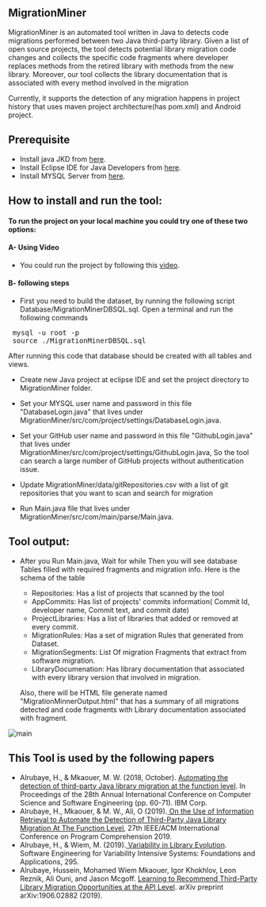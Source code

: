 ## MigrationMiner
MigrationMiner is an automated tool written in Java to detects code migrations performed between two Java third-party library. Given a list of open source projects, the tool detects potential library migration code changes and collects the specific code fragments where developer replaces methods from the retired library with methods from the new library. Moreover, our tool collects the library documentation that is associated with every method involved in the migration
 
 Currently, it supports the detection of any migration happens in project history that uses maven project architecture(has pom.xml) and Android project.

## Prerequisite

* Install java JKD from [here](https://www.oracle.com/technetwork/java/javase/downloads/jdk8-downloads-2133151.html).
* Install Eclipse IDE for Java Developers from [here](https://www.eclipse.org/downloads/packages/).
* Install  MYSQL Server from [here](https://dev.mysql.com/downloads/installer/).


## How to install and run the tool:
#### To run the project on your local machine you could try one of these two options:

#### A- Using Video
* You could run the project by following this [video](https://youtu.be/sAlR1HNetXc).

#### B- following steps
* First you need to build the dataset, by running the following script Database/MigrationMinerDBSQL.sql.
Open a terminal and run the following commands
<pre>
 mysql -u root -p
 source ./MigrationMinerDBSQL.sql
</pre>
After running this code that database should be created with all tables and views.

* Create new  Java project at eclipse IDE and set the project directory to MigrationMiner folder.
* Set your MYSQL user name and password in this file "DatabaseLogin.java" that lives under MigrationMiner/src/com/project/settings/DatabaseLogin.java.

* Set your GitHub user name and password in this file "GithubLogin.java" that lives under MigrationMiner/src/com/project/settings/GithubLogin.java, So the tool can search a large number of GitHub projects without authentication issue.

* Update MigrationMiner/data/gitRepositories.csv with a list of git repositories that you want to scan and search for migration
* Run Main.java file that lives under MigrationMiner/src/com/main/parse/Main.java.


## Tool output:
* After you Run Main.java, Wait for while Then you will see database Tables filled with required fragments and migration info. Here is the schema of the table
 
   * Repositories: Has a list of projects that scanned by the tool
   * AppCommits: Has list of projects' commits information( Commit Id, developer name, Commit text, and commit date)
   * ProjectLibraries: Has a list of libraries that added or removed at every commit.
   * MigrationRules:  Has a set of migration Rules that generated from Dataset.
   * MigrationSegments: List Of migration Fragments that extract from software migration.
   * LibraryDocumenation: Has library documentation that associated with every library version that involved in migration.
   
   Also, there will be HTML file generate named "MigrationMinnerOutput.html" that has a summary of all migrations detected and code fragments with Library documentation associated with fragment.
   
![main](https://repository-images.githubusercontent.com/185124992/bcd2f000-6f9d-11e9-9040-fbc3190eb01a)


## This Tool is used by the following papers
* Alrubaye, H., & Mkaouer, M. W. (2018, October). [Automating the detection of third-party Java library migration at the function level](https://dl.acm.org/citation.cfm?id=3291299). In Proceedings of the 28th Annual International Conference on Computer Science and Software Engineering (pp. 60-71). IBM Corp.
* Alrubaye, H., Mkaouer, & M. W., Ali, O (2019).[ On the Use of Information Retrieval to Automate the Detection of Third-Party Java Library Migration At The Function Level](https://dl.acm.org/citation.cfm?id=3339129), 27th IEEE/ACM International Conference on Program Comprehension 2019.
* Alrubaye, H., & Wiem, M. (2019).[ Variability in Library Evolution](https://books.google.de/books?hl=en&lr=&id=uPSDDwAAQBAJ&oi=fnd&pg=PA295&dq=Variability+in+Library+Evolution+hussein&ots=zX79FyHrY8&sig=1-SwLFJLHP44UISBx2iQQpZZSLE#v=onepage&q=Variability%20in%20Library%20Evolution%20hussein&f=false). Software Engineering for Variability Intensive Systems: Foundations and Applications, 295.
* Alrubaye, Hussein, Mohamed Wiem Mkaouer, Igor Khokhlov, Leon Reznik, Ali Ouni, and Jason Mcgoff. [Learning to Recommend Third-Party Library Migration Opportunities at the API Level](https://people.rit.edu/hat6622/papers/1906.02882.pdf). arXiv preprint arXiv:1906.02882 (2019).

 
